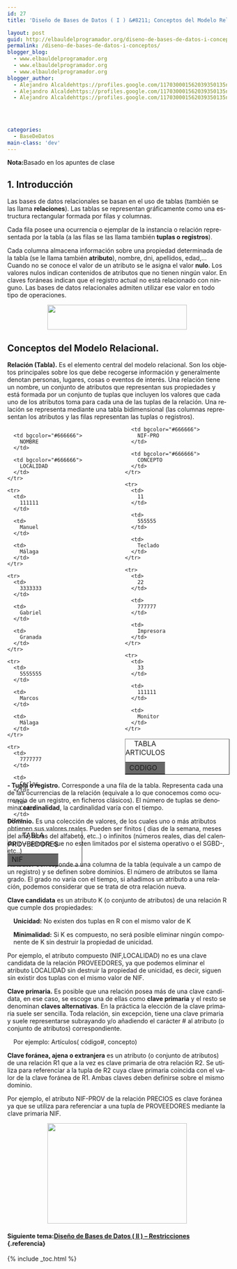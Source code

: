 ```yaml
---
id: 27
title: 'Diseño de Bases de Datos ( I ) &#8211; Conceptos del Modelo Relacional'

layout: post
guid: http://elbauldelprogramador.org/diseno-de-bases-de-datos-i-conceptos-del-modelo-relacional/
permalink: /diseno-de-bases-de-datos-i-conceptos/
blogger_blog:
  - www.elbauldelprogramador.org
  - www.elbauldelprogramador.org
  - www.elbauldelprogramador.org
blogger_author:
  - Alejandro Alcaldehttps://profiles.google.com/117030001562039350135noreply@blogger.com
  - Alejandro Alcaldehttps://profiles.google.com/117030001562039350135noreply@blogger.com
  - Alejandro Alcaldehttps://profiles.google.com/117030001562039350135noreply@blogger.com

  
  
  
categories:
  - BaseDeDatos
main-class: 'dev'
---
```

<div class="icosql">
</div>

<p class="nota">
  <strong>Nota:</strong>Basado en los apuntes de clase
</p>

<h2 lang="es">
  1. Introducción
</h2>

<p lang="es">
  Las bases de datos relacionales se basan en el uso de tablas (también se las llama <strong>relaciones</strong>). Las tablas se representan gráficamente como una estructura rectangular formada por filas y columnas.
</p>

  
<!--ad-->

<p lang="es">
  Cada fila posee una ocurrencia o ejemplar de la instancia o relación representada por la tabla (a las filas se las llama también <strong>tuplas o registros</strong>).
</p>

<p lang="es">
  Cada columna almacena información sobre una propiedad determinada de la tabla (se le llama también <strong>atributo</strong>), nombre, dni, apellidos, edad,&#8230; Cuando no se conoce el valor de un atributo se le asigna el valor <strong>nulo</strong>. Los valores nulos indican contenidos de atributos que no tienen ningún valor. En claves foráneas indican que el registro actual no está relacionado con ninguno. Las bases de datos relacionales admiten utilizar ese valor en todo tipo de operaciones.
</p>

<div class="separator" style="clear: both; text-align: center;">
  <a href="https://3.bp.blogspot.com/_IlK2pNFFgGM/TNvmeiTTliI/AAAAAAAAAEc/oeK5KsBvCx4/s1600/m.rf1.png" imageanchor="1" style="margin-left: 1em; margin-right: 1em;"><img border="0" height="57" src="https://3.bp.blogspot.com/_IlK2pNFFgGM/TNvmeiTTliI/AAAAAAAAAEc/oeK5KsBvCx4/s320/m.rf1.png" width="320" /></a>
</div>

<h2 lang="es">
  Conceptos del Modelo Relacional.<br />
</h2>

<p lang="es">
  <strong>Relación (Tabla).</strong> Es el elemento central del modelo relacional. Son los objetos principales sobre los que debe recogerse información y generalmente denotan personas, lugares, cosas o eventos de interés. Una relación tiene un nombre, un conjunto de atributos que representan sus propiedades y está formada por un conjunto de tuplas que incluyen los valores que cada uno de los atributos toma para cada una de las tuplas de la relación. Una relación se representa mediante una tabla bidimensional (las columnas representan los atributos y las filas representan las tuplas o registros).
</p>

<div style="position:absolute;">
  <table border="1" cellspacing="0">
    <caption>TABLA PROVEEDORES</caption> <tr>
      <td bgcolor="#666666">
        NIF
      </td>
      
      <td bgcolor="#666666">
        NOMBRE
      </td>
      
      <td bgcolor="#666666">
        LOCALIDAD
      </td>
    </tr>
    
    <tr>
      <td>
        111111
      </td>
      
      <td>
        Manuel
      </td>
      
      <td>
        Málaga
      </td>
    </tr>
    
    <tr>
      <td>
        3333333
      </td>
      
      <td>
        Gabriel
      </td>
      
      <td>
        Granada
      </td>
    </tr>
    
    <tr>
      <td>
        5555555
      </td>
      
      <td>
        Marcos
      </td>
      
      <td>
        Málaga
      </td>
    </tr>
    
    <tr>
      <td>
        7777777
      </td>
      
      <td>
        Carlos
      </td>
      
      <td>
        Cádiz
      </td>
    </tr>
  </table>
</div>

<div style=" width:240px; position:relative; left:270px;">
  <table border="1" cellspacing="0">
    <caption>TABLA ARTICULOS</caption> <tr>
      <td bgcolor="#666666">
        CODIGO
      </td>
      
      <td bgcolor="#666666">
        NIF-PRO
      </td>
      
      <td bgcolor="#666666">
        CONCEPTO
      </td>
    </tr>
    
    <tr>
      <td>
        11
      </td>
      
      <td>
        555555
      </td>
      
      <td>
        Teclado
      </td>
    </tr>
    
    <tr>
      <td>
        22
      </td>
      
      <td>
        777777
      </td>
      
      <td>
        Impresora
      </td>
    </tr>
    
    <tr>
      <td>
        33
      </td>
      
      <td>
        111111
      </td>
      
      <td>
        Monitor
      </td>
    </tr>
  </table>
</div>

<p lang="es">
  <strong>- Tupla o registro.</strong> Corresponde a una fila de la tabla. Representa cada una de las ocurrencias de la relación (equivale a lo que conocemos como ocurrencia de un registro, en ficheros clásicos). El número de tuplas se denomina <strong>cardinalidad</strong>, la cardinalidad varía con el tiempo.
</p>

<p lang="es">
  <strong>Dominio.</strong> Es una colección de valores, de los cuales uno o más atributos obtienen sus valores reales. Pueden ser finitos ( dias de la semana, meses del año, letras del alfabeto, etc..) o infinitos (números reales, dias del calendario – siempre que no esten limitados por el sistema operativo o el SGBD-, etc..)
</p>

<p lang="es">
  <strong>Atributo.</strong> Corresponde a una columna de la tabla (equivale a un campo de un registro) y se definen sobre dominios. El número de atributos se llama grado. El grado no varía con el tiempo, si añadimos un atributo a una relación, podemos considerar que se trata de otra relación nueva.
</p>

<p lang="es">
  <strong>Clave candidata</strong> es un atributo K (o conjunto de atributos) de una relación R que cumple dos propiedades:
</p>

<p lang="es" style="margin-left: 1em">
  <strong>Unicidad:</strong> No existen dos tuplas en R con el mismo valor de K
</p>

<p lang="es" style="margin-left: 1em">
  <strong>Minimalidad:</strong> Si K es compuesto, no será posible eliminar ningún componente de K sin destruir la propiedad de unicidad.
</p>

Por ejemplo, el atributo compuesto (NIF,LOCALIDAD) no es una clave candidata de la relación PROVEEDORES, ya que podemos eliminar el atributo LOCALIDAD sin destruir la propiedad de unicidad, es decir, siguen sin existir dos tuplas con el mismo valor de NIF. 

<p lang="es">
  <strong>Clave primaria.</strong> Es posible que una relación posea más de una clave candidata, en ese caso, se escoge una de ellas como <strong>clave primaria</strong> y el resto se denominan <strong>claves alternativas</strong>. En la práctica la elección de la clave primaria suele ser sencilla. Toda relación, sin excepción, tiene una clave primaria y suele representarse subrayando y/o añadiendo el carácter # al atributo (o conjunto de atributos) correspondiente.
</p>

<p lang="es" style="margin-left: 1em">
  Por ejemplo: Artículos( código#, concepto)
</p></p> 

<p lang="es">
  <strong>Clave foránea, ajena o extranjera</strong> es un atributo (o conjunto de atributos) de una relación R1 que a la vez es clave primaria de otra relación R2. Se utiliza para referenciar a la tupla de R2 cuya clave primaria coincida con el valor de la clave foránea de R1. Ambas claves deben definirse sobre el mismo dominio.
</p>

Por ejemplo, el atributo NIF-PROV de la relación PRECIOS es clave foránea ya que se utiliza para referenciar a una tupla de PROVEEDORES mediante la clave primaria NIF.

<div class="separator" style="clear: both; text-align: center;">
  <a href="https://2.bp.blogspot.com/_IlK2pNFFgGM/TOEf64pXGdI/AAAAAAAAAE0/eersZkN7Aj4/s1600/m.rf2.png" imageanchor="1" style="margin-left: 1em; margin-right: 1em;"><img border="0" height="230" src="https://2.bp.blogspot.com/_IlK2pNFFgGM/TOEf64pXGdI/AAAAAAAAAE0/eersZkN7Aj4/s320/m.rf2.png" width="320" /></a>
</div></p> 



#### Siguiente tema:[Diseño de Bases de Datos ( II ) &#8211; Restricciones][1] {.referencia}



 [1]: https://elbauldelprogramador.com/diseno-de-bases-de-datos-ii/

{% include _toc.html %}

